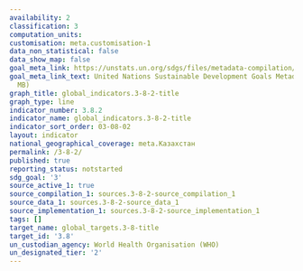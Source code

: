```yaml
---
availability: 2
classification: 3
computation_units:
customisation: meta.customisation-1
data_non_statistical: false
data_show_map: false
goal_meta_link: https://unstats.un.org/sdgs/files/metadata-compilation/Metadata-Goal-3.pdf
goal_meta_link_text: United Nations Sustainable Development Goals Metadata (PDF 4.0
  MB)
graph_title: global_indicators.3-8-2-title
graph_type: line
indicator_number: 3.8.2
indicator_name: global_indicators.3-8-2-title
indicator_sort_order: 03-08-02
layout: indicator
national_geographical_coverage: meta.Казахстан
permalink: /3-8-2/
published: true
reporting_status: notstarted
sdg_goal: '3'
source_active_1: true
source_compilation_1: sources.3-8-2-source_compilation_1
source_data_1: sources.3-8-2-source_data_1
source_implementation_1: sources.3-8-2-source_implementation_1
tags: []
target_name: global_targets.3-8-title
target_id: '3.8'
un_custodian_agency: World Health Organisation (WHO)
un_designated_tier: '2'
---
```

